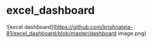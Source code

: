 # excel_dashboard


![excel dashboard](https://github.com/krishnateja-81/excel_dashboard/blob/master/dashboard image.png)



